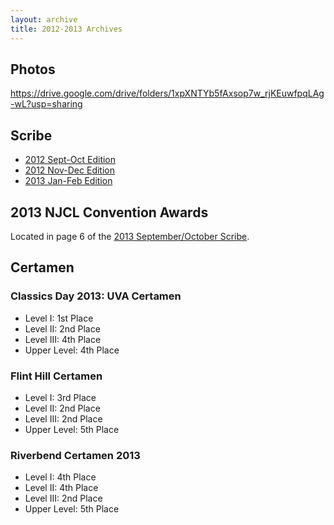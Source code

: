 ```yaml
---
layout: archive
title: 2012-2013 Archives
---
```


## Photos
<https://drive.google.com/drive/folders/1xpXNTYb5fAxsop7w_rjKEuwfpqLAg-wL?usp=sharing>

## Scribe
- [2012 Sept-Oct Edition](/latin/assets/docs/past-scribes/2012-2013/Sept_Oct.pdf)
- [2012 Nov-Dec Edition](/latin/assets/docs/past-scribes/2012-2013/Nov_Dec.pdf)
- [2013 Jan-Feb Edition](/latin/assets/docs/past-scribes/2012-2013/Jan_Feb.pdf)

## 2013 NJCL Convention Awards
Located in page 6 of the [2013 September/October Scribe](/latin/assets/docs/past-scribes/2012-2013/Sept_Oct.pdf).

## Certamen
### Classics Day 2013: UVA Certamen
- Level I: 1st Place
- Level II: 2nd Place
- Level III: 4th Place
- Upper Level: 4th Place

### Flint Hill Certamen
- Level I: 3rd Place
- Level II: 2nd Place
- Level III: 2nd Place
- Upper Level: 5th Place

### Riverbend Certamen 2013
- Level I: 4th Place
- Level II: 4th Place
- Level III: 2nd Place
- Upper Level: 5th Place